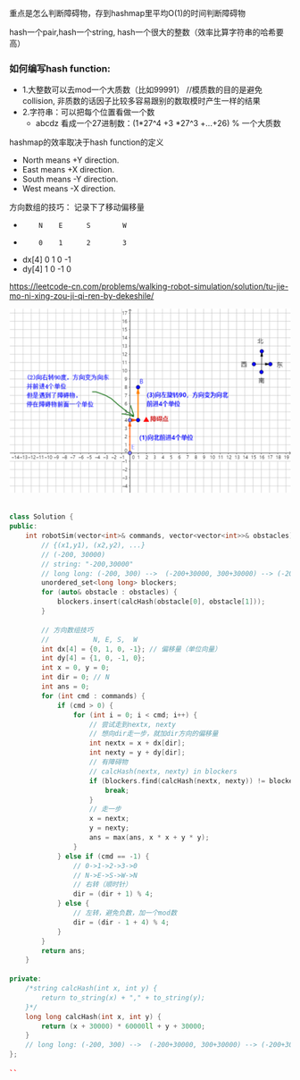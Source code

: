重点是怎么判断障碍物，存到hashmap里平均O(1)的时间判断障碍物

hash一个pair,hash一个string, hash一个很大的整数（效率比算字符串的哈希要高）


### 如何编写hash function:
- 1.大整数可以去mod一个大质数（比如99991）  //模质数的目的是避免collision, 非质数的话因子比较多容易跟别的数取模时产生一样的结果
- 2.字符串：可以把每个位置看做一个数
  - abcdz 看成一个27进制数：(1*27^4 +3 *27^3 +...+26) % 一个大质数
  


  

hashmap的效率取决于hash function的定义

- North means +Y direction.
- East means +X direction.
- South means -Y direction.
- West means -X direction.

方向数组的技巧： 记录下了移动偏移量 
-         N    E      S        W
-         0    1      2        3
- dx[4]   0    1      0        -1
- dy[4]   1    0      -1        0



https://leetcode-cn.com/problems/walking-robot-simulation/solution/tu-jie-mo-ni-xing-zou-ji-qi-ren-by-dekeshile/

![20210629205804](https://raw.githubusercontent.com/corykingsf/hack-system-design-pixel/main/pictures/20210629205804.png)


```c++

class Solution {
public:
    int robotSim(vector<int>& commands, vector<vector<int>>& obstacles) {
        // {(x1,y1), (x2,y2), ...}
        // (-200, 30000)
        // string: "-200,30000"
        // long long: (-200, 300) -->  (-200+30000, 300+30000) --> (-200+30000)*60000 + 300 + 30000
        unordered_set<long long> blockers;
        for (auto& obstacle : obstacles) {
            blockers.insert(calcHash(obstacle[0], obstacle[1]));
        }
    
        // 方向数组技巧
        //           N, E, S,  W
        int dx[4] = {0, 1, 0, -1}; // 偏移量（单位向量）
        int dy[4] = {1, 0, -1, 0};
        int x = 0, y = 0;
        int dir = 0; // N
        int ans = 0;
        for (int cmd : commands) {
            if (cmd > 0) {
                for (int i = 0; i < cmd; i++) {
                    // 尝试走到nextx, nexty
                    // 想向dir走一步，就加dir方向的偏移量
                    int nextx = x + dx[dir];
                    int nexty = y + dy[dir];
                    // 有障碍物
                    // calcHash(nextx, nexty) in blockers
                    if (blockers.find(calcHash(nextx, nexty)) != blockers.end()) {
                        break;
                    }
                    // 走一步
                    x = nextx;
                    y = nexty;
                    ans = max(ans, x * x + y * y);
                }
            } else if (cmd == -1) {
                // 0->1->2->3->0 
                // N->E->S->W->N
                // 右转（顺时针）
                dir = (dir + 1) % 4;
            } else {
                // 左转，避免负数，加一个mod数
                dir = (dir - 1 + 4) % 4;
            }
        }
        return ans;
    }

private:
    /*string calcHash(int x, int y) {
        return to_string(x) + "," + to_string(y);
    }*/
    long long calcHash(int x, int y) {
        return (x + 30000) * 60000ll + y + 30000; 
    }
    // long long: (-200, 300) -->  (-200+30000, 300+30000) --> (-200+30000)*60000 + 300 + 30000 把二元组变为一元，一元乘上一元的最大的那个，可以看做6w行6w列的一个二维的矩阵，行号* 6w + 列号， 为了避免负数加偏移量
};

``
